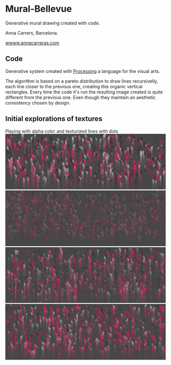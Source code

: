 # Mural-Bellevue
Generative mural drawing created with code.

Anna Carrers, Barcelona.

[wwww.annacarreras.com](wwww.annacarreras.com)

## Code
Generative system created with [Processing](www.processing.org) a language for the visual arts.

The algorithm is based on a pareto distribution to draw lines recursivelly, each line closer to the previous one, creating this organic vertical rectangles. Every time the code it's run the resulting image created is quite different from the previous one. Even though they maintain an aesthetic consistency chosen by design.

## Initial explorations of textures
Playing with alpha color and texturized lines with dots
![un](/captures/mural2021_05_19_14_15_03.png)
![dos](/captures/mural2021_05_19_14_15_35.png)
![tres](/captures/mural2021_05_19_14_16_06.png)
![quatre](/captures/mural2021_05_19_14_13_20.png)


